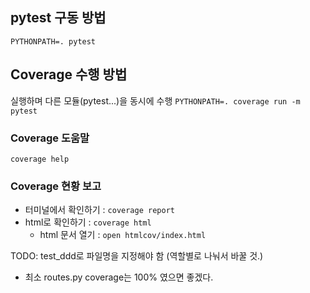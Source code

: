 ## pytest 구동 방법
```PYTHONPATH=. pytest```

## Coverage 수행 방법 

실행하며 다른 모듈(pytest...)을 동시에 수행
```PYTHONPATH=. coverage run -m pytest```

### Coverage 도움말
```coverage help```

### Coverage 현황 보고
* 터미널에서 확인하기 : ```coverage report```
* html로 확인하기 : ```coverage html```
    * html 문서 열기 : ```open htmlcov/index.html```
    
    
TODO: test_ddd로 파일명을 지정해야 함 (역할별로 나눠서 바꿀 것.)
* 최소 routes.py coverage는 100% 였으면 좋겠다.



